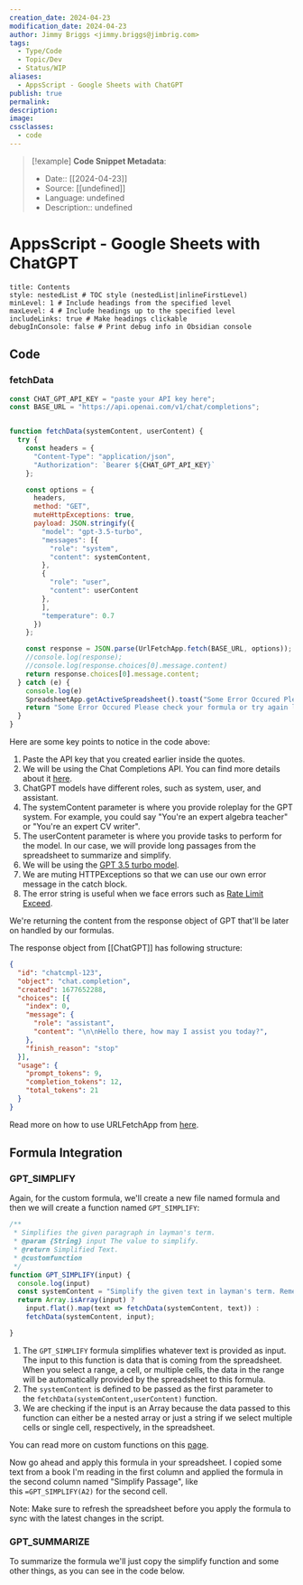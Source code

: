 ```yaml
---
creation_date: 2024-04-23
modification_date: 2024-04-23
author: Jimmy Briggs <jimmy.briggs@jimbrig.com>
tags:
  - Type/Code
  - Topic/Dev
  - Status/WIP
aliases:
  - AppsScript - Google Sheets with ChatGPT
publish: true
permalink:
description:
image:
cssclasses:
  - code
---
```


> [!example] **Code Snippet Metadata**:
> - Date:: [[2024-04-23]]
> - Source: [[undefined]]
> - Language: undefined
> - Description:: undefined

# AppsScript - Google Sheets with ChatGPT



```table-of-contents
title: Contents 
style: nestedList # TOC style (nestedList|inlineFirstLevel)
minLevel: 1 # Include headings from the specified level
maxLevel: 4 # Include headings up to the specified level
includeLinks: true # Make headings clickable
debugInConsole: false # Print debug info in Obsidian console
```

## Code

### fetchData

```javascript
const CHAT_GPT_API_KEY = "paste your API key here";
const BASE_URL = "https://api.openai.com/v1/chat/completions";


function fetchData(systemContent, userContent) {
  try {
    const headers = {
      "Content-Type": "application/json",
      "Authorization": `Bearer ${CHAT_GPT_API_KEY}`
    };

    const options = {
      headers,
      method: "GET",
      muteHttpExceptions: true,
      payload: JSON.stringify({
        "model": "gpt-3.5-turbo",
        "messages": [{
          "role": "system",
          "content": systemContent,
        },
        {
          "role": "user",
          "content": userContent
        },
        ],
        "temperature": 0.7
      })
    };

    const response = JSON.parse(UrlFetchApp.fetch(BASE_URL, options));
    //console.log(response);
    //console.log(response.choices[0].message.content)
    return response.choices[0].message.content;
  } catch (e) {
    console.log(e)
    SpreadsheetApp.getActiveSpreadsheet().toast("Some Error Occured Please check your formula or try again later.");
    return "Some Error Occured Please check your formula or try again later.";
  }
}
```


Here are some key points to notice in the code above:

1. Paste the API key that you created earlier inside the quotes.
2. We will be using the Chat Completions API. You can find more details about it [here](https://platform.openai.com/docs/api-reference/chat/create).
3. ChatGPT models have different roles, such as system, user, and assistant.
4. The systemContent parameter is where you provide roleplay for the GPT system. For example, you could say "You're an expert algebra teacher" or "You're an expert CV writer".
5. The userContent parameter is where you provide tasks to perform for the model. In our case, we will provide long passages from the spreadsheet to summarize and simplify.
6. We will be using the [GPT 3.5 turbo model](https://platform.openai.com/docs/models/gpt-3-5).
7. We are muting HTTPExceptions so that we can use our own error message in the catch block.
8. The error string is useful when we face errors such as [Rate Limit Exceed](https://platform.openai.com/docs/guides/rate-limits/what-are-the-rate-limits-for-our-api).

We're returning the content from the response object of GPT that'll be later on handled by our formulas.

The response object from [[ChatGPT]] has following structure:

```json
{
  "id": "chatcmpl-123",
  "object": "chat.completion",
  "created": 1677652288,
  "choices": [{
    "index": 0,
    "message": {
      "role": "assistant",
      "content": "\n\nHello there, how may I assist you today?",
    },
    "finish_reason": "stop"
  }],
  "usage": {
    "prompt_tokens": 9,
    "completion_tokens": 12,
    "total_tokens": 21
  }
}
```

Read more on how to use URLFetchApp from [here](https://developers.google.com/apps-script/reference/url-fetch/url-fetch-app).

## Formula Integration

### GPT_SIMPLIFY

Again, for the custom formula, we'll create a new file named formula and then we will create a function named `GPT_SIMPLIFY`:

```javascript
/**
 * Simplifies the given paragraph in layman's term.
 * @param {String} input The value to simplify.
 * @return Simplified Text.
 * @customfunction
 */
function GPT_SIMPLIFY(input) {
  console.log(input)
  const systemContent = "Simplify the given text in layman's term. Remember reader is not an expert in english.";
  return Array.isArray(input) ?
    input.flat().map(text => fetchData(systemContent, text)) :
    fetchData(systemContent, input);

}
```

1. The `GPT_SIMPLIFY` formula simplifies whatever text is provided as input. The input to this function is data that is coming from the spreadsheet. When you select a range, a cell, or multiple cells, the data in the range will be automatically provided by the spreadsheet to this formula.
2. The `systemContent` is defined to be passed as the first parameter to the `fetchData(systemContent,userContent)` function.
3. We are checking if the input is an Array because the data passed to this function can either be a nested array or just a string if we select multiple cells or single cell, respectively, in the spreadsheet.

You can read more on custom functions on this [page](https://developers.google.com/apps-script/guides/sheets/functions).

Now go ahead and apply this formula in your spreadsheet. I copied some text from a book I'm reading in the first column and applied the formula in the second column named "Simplify Passage", like this `=GPT_SIMPLIFY(A2)` for the second cell.

Note: Make sure to refresh the spreadsheet before you apply the formula to sync with the latest changes in the script.

### GPT_SUMMARIZE

To summarize the formula we'll just copy the simplify function and some other things, as you can see in the code below.

```java
```